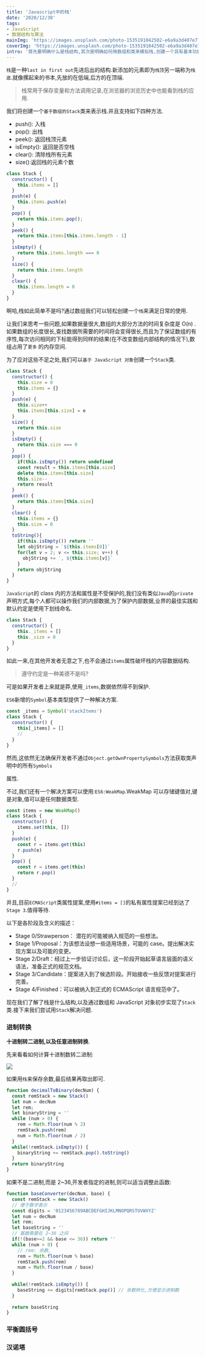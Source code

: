 ```yaml
---
title: 'Javascript中的栈'
date: '2020/12/30'
tags:
- JavaScript
- 数据结构与算法
mainImg: 'https://images.unsplash.com/photo-1535191042502-e6a9a3d407e7?crop=entropy&cs=tinysrgb&fit=max&fm=jpg&ixid=MXwxNjUyNjZ8MHwxfHJhbmRvbXx8fHx8fHx8&ixlib=rb-1.2.1&q=80&w=1080'
coverImg: 'https://images.unsplash.com/photo-1535191042502-e6a9a3d407e7?crop=entropy&cs=tinysrgb&fit=max&fm=jpg&ixid=MXwxNjUyNjZ8MHwxfHJhbmRvbXx8fHx8fHx8&ixlib=rb-1.2.1&q=80&w=400'
intro: '首先要明确什么是栈结构,其次是明确如何用数组和类来模拟栈,创建一个具有基本功能的 Stack 类.'
---
```


`栈`是一种`last in first out`先进后出的结构.新添加的元素即为`栈顶`另一端称为`栈底`.就像摞起来的书本,先放的在低端,后方的在顶端.

> 栈常用于保存变量和方法调用记录,在浏览器的浏览历史中也能看到栈的应用.

我们将创建一个`基于数组的Stack`类来表示栈.并且支持如下四种方法.

- push(): 入栈
- pop(): 出栈
- peek(): 返回栈顶元素
- isEmpty(): 返回是否空栈
- clear(): 清除栈所有元素
- size():返回栈的元素个数

```js
class Stack {
  constructor() {
    this.items = []
  }
  push(e) {
    this.items.push(e)
  }
  pop() {
    return this.items.pop();
  }
  peek() {
    return this.items[this.items.length - 1]
  }
  isEmpty() {
    return this.items.length === 0
  }
  size() {
    return this.items.length
  }
  clear() {
    this.items.length = 0
  }
}
```

啊哈,栈如此简单不是吗?通过数组我们可以轻松创建一个`栈`来满足日常的使用.

让我们来思考一些问题,如果数据量很大,数组的大部分方法的时间复杂度是 O(n) .如果数组的长度很长,查找数据所需要的时间将会变得很长,而且为了保证数组的有序性,每次访问相同的下标能得到同样的结果(在不改变数组内部结构的情况下),数组占用了`更多` 的内存空间.

为了应对这些不足之处,我们可以`基于 JavaScript 对象`创建一个`Stack`类.

```js
class Stack {
  constructor() {
    this.size = 0
    this.items = {}
  }
  push(e) {
    this.size++
    this.items[this.size] = e    
  }
  size() {
    return this.size
  }
  isEmpty() {
    return this.size === 0
  }
  pop() {   
    if(this.isEmpty()) return undefined
    const result = this.items[this.size]
    delete this.items[this.size]
    this.size--
    return result
  }
  peek() {
    return this.items[this.size]
  }
  clear() {
    this.items = {}
    this.size = 0
  }
  toString(){
    if(this.isEmpty()) return ''
    let objString = `${this.items[0]}`
    for(let v = 2; v <= this.size; v++) {
      objString += `, ${this.items[v]}`
    }
    return objString
  }
}
```

`JavaScript`的 class 内的方法和属性是不受保护的,我们没有类似`Java`的`private`声明方式,每个人都可以操作我们的内部数据,为了保护内部数据,业界的最佳实践和默认约定是使用下划线命名.

```js
class Stack {
  constructor() {
    this._items = []
    this._size = 0
  }
}
```

如此一来,在其他开发者无意之下,也不会通过`items`属性破坏栈的内容数据结构.

> 遵守约定是一种美德不是吗?

可是如果开发者上来就是莽,使用`_items`,数据依然得不到保护.

`ES6`新增的`Symbol`基本类型提供了一种解决方案.

```js
const _items = Symbol('stackItems')
class Stack {
  constructor() {
    this[_items] = []
    //
  }
}
```

然而,这依然无法确保开发者不通过`Object.getOwnPropertySymbols`方法获取类声明中的所有`Symbols`

属性.

不过,我们还有一个解决方案可以使用:`ES6:WeakMap`.WeakMap 可以存储键值对,键是对象,值可以是任何数据类型.

```js
const items = new WeakMap()
class Stack {
  constructor() {
    items.set(this, [])
  }
  push(e) {
    const r = items.get(this)
    r.push(e)
  }
  pop() {
    const r = items.get(this)
    return r.pop()
  }
  //
}
```

并且,目前`ECMAScript`类属性提案,使用`#items = []`的私有属性提案已经到达了`Stage 3`.值得等待.

以下是各阶段及含义的描述：

- Stage 0/Strawperson： 潜在的可能被纳入规范的一些想法。
- Stage 1/Proposal：为该想法设想一些适用场景，可能的 case。提出解决实现方案以及可能的变更。
- Stage 2/Draft：经过上一步验证讨论后，这一阶段开始起草语言层面的语义语法，准备正式的规范文档。
- Stage 3/Candidate：提案进入到了候选阶段。开始接收一些反馈对提案进行完善。
- Stage 4/Finished：可以被纳入到正式的 ECMAScript 语言规范中了。



现在我们了解了栈是什么结构,以及通过数组和 JavaScript 对象初步实现了`Stack`类.接下来我们尝试用`Stack`解决问题.

### 进制转换

 **十进制转二进制,以及任意进制转换**.

先来看看如何计算十进制数转二进制:

![](https://gimg2.baidu.com/image_search/src=http%3A%2F%2Fgss0.baidu.com%2F7Po3dSag_xI4khGko9WTAnF6hhy%2Fzhidao%2Fpic%2Fitem%2F8326cffc1e178a822eea2094f703738da977e834.jpg&refer=http%3A%2F%2Fgss0.baidu.com&app=2002&size=f9999,10000&q=a80&n=0&g=0n&fmt=jpeg?sec=1612013894&t=ca1c076b08aac87b4847d7caaa0d9cb4)

如果用`栈`来保存余数,最后结果再取出即可.

```js
function decimalToBinary(decNum) {
  const remStack = new Stack()
  let num = decNum
  let rem;
  let binaryString = ''
  while (num > 0) {
    rem = Math.floor(num % 2)
    remStack.push(rem)
    num = Math.floor(num / 2)
  }
  while(!remStack.isEmpty()) {
    binaryString += remStack.pop().toString()
  }
  return binaryString
}
```

如果不是二进制,而是 2~36,开发者指定的进制,则可以适当调整此函数:

```js
function baseConverter(decNum, base) {
  const remStack = new Stack()
  // 便于数字表示
  const digits = '0123456789ABCDEFGHIJKLMNOPQRSTUVWXYZ'
  let num = decNum
  let rem;
  let baseString = ''
  // 基数需要在 2~36 之间
  if(!(base>=2 && base <= 36)) return ''
  while (num > 0) {
    // rem: 余数,
    rem = Math.floor(num % base)
    remStack.push(rem)
    num = Math.floor(num / base)    
  }
  
  while(!remStack.isEmpty()) {
    baseString += digits[remStack.pop()] // 余数转化,方便显示进制数
  }
  
  return baseString
}
```



### 平衡圆括号



### 汉诺塔
